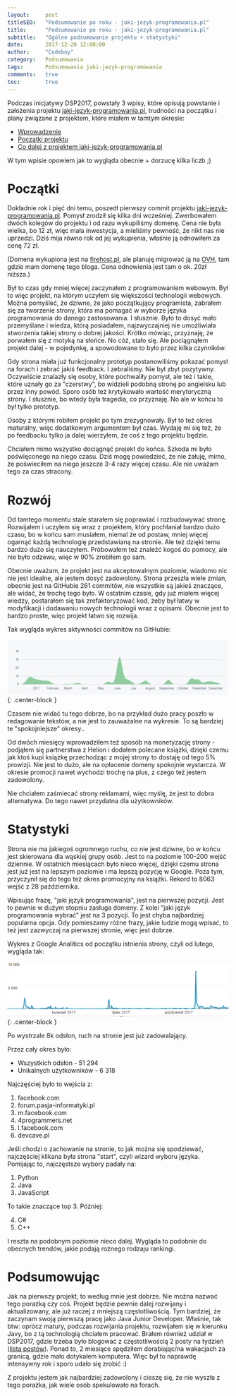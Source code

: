 ```yaml
---
layout:     post
titleSEO:	"Podsumowanie po roku - jaki-jezyk-programowania.pl"
title:      "Podsumowanie po roku - jaki-jezyk-programowania.pl"
subtitle:   "Ogólne podsumowanie projektu + statystyki"
date:       2017-12-20 12:00:00
author:     "Codeboy"
category:   Podsumowania
tags:	    Podsumowania jaki-jezyk-programowania
comments:   true
toc:        true
---
```


Podczas inicjatywy DSP2017, powstały 3 wpisy, które opisują powstanie i założenia projektu [jaki-jezyk-programowania.pl](https://jaki-jezyk-programowania.pl/), trudności na początku i plany związane z projektem, które miałem w tamtym okresie:
- [Wprowadzenie](/dajsiepoznac2017/wprowadzenie)
- [Początki projektu](/dajsiepoznac2017/poczatki)
- [Co dalej z projektem jaki-jezyk-programowania.pl](/dajsiepoznac2017/co-dalej-z-projektem-jaki-jezyk-programowania)

W tym wpisie opowiem jak to wygląda obecnie + dorzucę kilka liczb ;)

# Początki

Dokładnie rok i pięć dni temu, poszedł pierwszy commit projektu [jaki-jezyk-programowania.pl](https://jaki-jezyk-programowania.pl/). Pomysł zrodził się kilka dni wcześniej. Zwerbowałem dwóch kolegów do projektu i od razu wykupiliśmy domenę. Cena nie była wielka, bo 12 zł, więc mała inwestycja, a mieliśmy pewność, że nikt nas nie uprzedzi. Dziś mija równo rok od jej wykupienia, właśnie ją odnowiłem za cenę 72 zł. 

(Domena wykupiona jest na [firehost.pl](firehost.pl), ale planuję migrować ją na [OVH](https://www.ovh.pl/), tam gdzie mam domenę tego bloga. Cena odnowienia jest tam o ok. 20zł niższa.)

Był to czas gdy mniej więcej zaczynałem z programowaniem webowym. Był to więc projekt, na którym uczyłem się większości technologii webowych. Można pomyśleć, że dziwne, że jako początkujący programista, zabrałem się za tworzenie strony, która ma pomagać w wyborze języka programowania do danego zastosowania. I słusznie. Było to dosyć mało przemyślane i wiedza, którą posiadałem, najzwyczajniej nie umożliwiała stworzenia takiej strony o dobrej jakości. Krótko mówiąc, przyznaję, że porwałem się z motyką na słońce. No cóż, stało się. Ale pociągnąłem projekt dalej - w pojedynkę, a spowodowane to było przez kilka czynników. 

Gdy strona miała już funkcjonalny prototyp postanowiliśmy pokazać pomysł na forach i zebrać jakiś feedback. I zebraliśmy. Nie był zbyt pozytywny. Oczywiście znalazły się osoby, które pochwaliły pomysł, ale też i takie, które uznały go za "czerstwy", bo widzieli podobną stronę po angielsku lub przez inny powód. Sporo osób też krytykowało wartość merytoryczną strony. I słusznie, bo wtedy była tragedia, co przyznaję. No ale w końcu to był tylko prototyp. 

Osoby z którymi robiłem projekt po tym zrezygnowały. Był to też okres maturalny, więc dodatkowym argumentem był czas. Wydaję mi się też, że po feedbacku tylko ja dalej wierzyłem, że coś z tego projektu będzie.
 
 Chciałem mimo wszystko dociągnąć projekt do końca. Szkoda mi było poświęconego na niego czasu.  Dziś mogę powiedzieć, że nie żałuję, mimo, że poświeciłem na niego jeszcze 3-4 razy więcej czasu. Ale nie uważam tego za czas stracony.

# Rozwój

 Od tamtego momentu stale starałem się poprawiać i rozbudowywać stronę. Rozwijałem i uczyłem się wraz z projektem, który pochłaniał bardzo dużo czasu, bo w końcu sam musiałem, niemal że od postaw, mniej więcej ogarnąć każdą technologię przedstawianą na stronie. Ale też dzięki temu bardzo dużo się nauczyłem. Próbowałem też znaleźć kogoś do pomocy, ale nie było odzewu, więc w 90% zrobiłem go sam.

Obecnie uważam, że projekt jest na akceptowalnym poziomie, wiadomo nic nie jest idealne, ale jestem dosyć zadowolony. Strona przeszła wiele zmian, obecnie jest na GitHubie 261 commitów, nie wszystkie są jakieś znaczące, ale widać, że trochę tego było. W ostatnim czasie, gdy już miałem więcej wiedzy, postarałem się tak zrefaktoryzować kod, żeby był łatwy w modyfikacji i dodawaniu nowych technologii wraz z opisami. Obecnie jest to bardzo proste, więc projekt łatwo się rozwija. 

Tak wygląda wykres aktywności commitów na GitHubie:

![Wykres aktywności GitHub](/img/summaries/jjpgithub.PNG){: .center-block }

Czasem nie widać tu tego dobrze, bo na przykład dużo pracy poszło w redagowanie tekstów, a nie jest to zauważalne na wykresie. To są bardziej te "spokojniejsze" okresy..

Od dwóch miesięcy wprowadziłem też sposób na monetyzację strony - podjąłem się partnerstwa z Helion i dodałem polecane książki, dzięki czemu jak ktoś kupi książkę przechodząc z mojej strony to dostaję od tego 5% prowizji. Nie jest to dużo, ale na opłacenie domeny spokojnie wystarcza. W okresie promocji nawet wychodzi trochę na plus, z czego też jestem zadowolony.

Nie chciałem zaśmiecać strony reklamami, więc myślę, że jest to dobra alternatywa. Do tego nawet przydatna dla użytkowników.

# Statystyki

Strona nie ma jakiegoś ogromnego ruchu, co nie jest dziwne, bo w końcu jest skierowana dla wąskiej grupy osób. Jest to na poziomie 100-200 wejść dziennie. W ostatnich miesiącach było nieco więcej, dzięki czemu strona jest już jest na lepszym poziomie i ma lepszą pozycję w Google. Poza tym, przyczynił się do tego też okres promocyjny na książki. Rekord to 8063 wejść z 28 października.
 
 Wpisując frazę, "jaki język programowania", jest na pierwszej pozycji. Jest to pewnie w dużym stopniu zasługa domeny. Z kolei "jaki język programowania wybrać" jest na 3 pozycji. To jest chyba najbardziej popularna opcja. Gdy pomieszamy różne frazy, jakie ludzie mogą wpisać, to też jest zazwyczaj na pierwszej stronie, więc jest dobrze. 

 Wykres z Google Analitics od początku istnienia strony, czyli od lutego, wygląda tak:

![Wykres aktywności GitHub](/img/summaries/jjpanalitics.PNG){: .center-block }

Po wystrzale 8k odsłon, ruch na stronie jest już zadowalający. 

Przez cały okres było:

- Wszystkich odsłon - 51 294
- Unikalnych użytkowników - 6 318

Najczęściej było to wejścia z:

1. facebook.com
2. forum.pasja-informatyki.pl 
3. m.facebook.com 
4. 4programmers.net   
5. l.facebook.com
6. devcave.pl

Jeśli chodzi o zachowanie na stronie, to jak można się spodziewać, najczęściej klikana była strona "start", czyli wizard wyboru języka. Pomijając to, najczęstsze wybory padały na:

1. Python
2. Java
3. JavaScript

To takie znaczące top 3. Później:

4. C#
5. C++

I reszta na podobnym poziomie nieco dalej. Wygląda to podobnie do obecnych trendów, jakie podają rożnego rodzaju rankingi.

# Podsumowując

Jak na pierwszy projekt, to według mnie jest dobrze. Nie można nazwać tego porażką czy coś. Projekt będzie pewnie dalej rozwijany i aktualizowany, ale już raczej z mniejszą częstotliwością. Tym bardziej, że zaczynam swoją pierwszą pracę jako Java Junior Developer. Właśnie, tak btw: oprócz matury, podczas rozwijania projektu, rozwijałem się w kierunku Javy, bo z tą technologią chciałem pracować. Brałem również udział w DSP2017, gdzie trzeba było blogować z częstotliwością 2 posty na tydzień ([lista postów](/archiwum/#dajsiepoznac2017)). Ponad to, 2 miesiące spędziłem dorabiając/na wakacjach za granicą, gdzie mało dotykałem komputera. Więc był to naprawdę intensywny rok i sporo udało się zrobić :)

Z projektu jestem jak najbardziej zadowolony i cieszę się, że nie wyszła z tego porażka, jak wiele osób spekulowało na forach.
